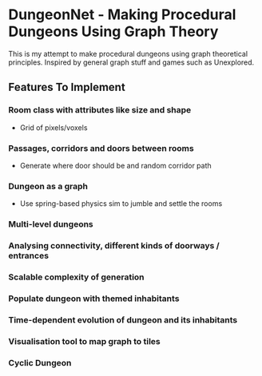 # DungeonNet - Making Procedural Dungeons Using Graph Theory

This is my attempt to make procedural dungeons using graph theoretical
principles. Inspired by general graph stuff and games such as Unexplored.

## Features To Implement

### Room class with attributes like size and shape

- Grid of pixels/voxels

### Passages, corridors and doors between rooms

- Generate where door should be and random corridor path

### Dungeon as a graph

- Use spring-based physics sim to jumble and settle the rooms

### Multi-level dungeons

### Analysing connectivity, different kinds of doorways / entrances

### Scalable complexity of generation

### Populate dungeon with themed inhabitants

### Time-dependent evolution of dungeon and its inhabitants

### Visualisation tool to map graph to tiles

### Cyclic Dungeon
